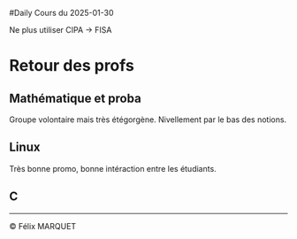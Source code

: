 #Daily 
Cours du 2025-01-30

Ne plus utiliser CIPA -> FISA

# Retour des profs
## Mathématique et proba
Groupe volontaire mais très étégorgène.
Nivellement par le bas des notions.

## Linux
Très bonne promo, bonne intéraction entre les étudiants.

## C


---
&copy; Félix MARQUET